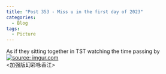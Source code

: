 ```yaml
---
title: "Post 353 - Miss u in the first day of 2023"
categories:
  - Blog
tags:
  - Picture
---
```


As if they sitting together in TST watching the time passing by
<br/>
<a href="https://imgur.com/QY9szc4"><img src="https://i.imgur.com/QY9szc4.jpg" title="source: imgur.com" /></a>
<br/>
<加强版幻彩咏香江>
<br/>
<script src="https://utteranc.es/client.js"
        repo="serendipityinlife/serendipityinlife.github.io"
        issue-term="pathname"
        theme="github-light"
        crossorigin="anonymous"
        async>
</script>


